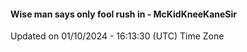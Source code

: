 #### Wise man says only fool rush in - McKidKneeKaneSir
Updated on 01/10/2024 - 16:13:30 (UTC) Time Zone
